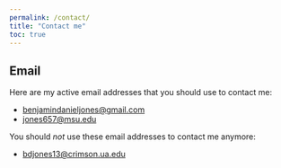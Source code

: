 ```yaml
---
permalink: /contact/
title: "Contact me"
toc: true
---
```


## Email
Here are my active email addresses that you should use to contact me:
- [benjamindanieljones@gmail.com](mailto:benjamindanieljones@gmail.com)
- [jones657@msu.edu](mailto:jones657@msu.edu)

You should *not* use these email addresses to contact me anymore:
- bdjones13@crimson.ua.edu
